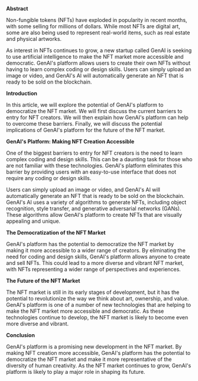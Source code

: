 **Abstract**

Non-fungible tokens (NFTs) have exploded in popularity in recent months, with some selling for millions of dollars. While most NFTs are digital art, some are also being used to represent real-world items, such as real estate and physical artworks. 

As interest in NFTs continues to grow, a new startup called GenAI is seeking to use artificial intelligence to make the NFT market more accessible and democratic. GenAI's platform allows users to create their own NFTs without having to learn complex coding or design skills. Users can simply upload an image or video, and GenAI's AI will automatically generate an NFT that is ready to be sold on the blockchain.

**Introduction**

In this article, we will explore the potential of GenAI's platform to democratize the NFT market. We will first discuss the current barriers to entry for NFT creators. We will then explain how GenAI's platform can help to overcome these barriers. Finally, we will discuss the potential implications of GenAI's platform for the future of the NFT market.

**GenAI's Platform: Making NFT Creation Accessible**

One of the biggest barriers to entry for NFT creators is the need to learn complex coding and design skills. This can be a daunting task for those who are not familiar with these technologies. GenAI's platform eliminates this barrier by providing users with an easy-to-use interface that does not require any coding or design skills. 

Users can simply upload an image or video, and GenAI's AI will automatically generate an NFT that is ready to be sold on the blockchain. GenAI's AI uses a variety of algorithms to generate NFTs, including object recognition, style transfer, and generative adversarial networks (GANs). These algorithms allow GenAI's platform to create NFTs that are visually appealing and unique.

**The Democratization of the NFT Market**

GenAI's platform has the potential to democratize the NFT market by making it more accessible to a wider range of creators. By eliminating the need for coding and design skills, GenAI's platform allows anyone to create and sell NFTs. This could lead to a more diverse and vibrant NFT market, with NFTs representing a wider range of perspectives and experiences.

**The Future of the NFT Market**

The NFT market is still in its early stages of development, but it has the potential to revolutionize the way we think about art, ownership, and value. GenAI's platform is one of a number of new technologies that are helping to make the NFT market more accessible and democratic. As these technologies continue to develop, the NFT market is likely to become even more diverse and vibrant.

**Conclusion**

GenAI's platform is a promising new development in the NFT market. By making NFT creation more accessible, GenAI's platform has the potential to democratize the NFT market and make it more representative of the diversity of human creativity. As the NFT market continues to grow, GenAI's platform is likely to play a major role in shaping its future.